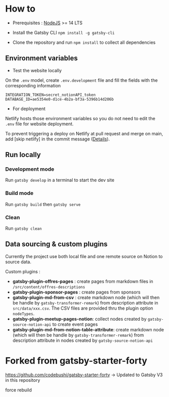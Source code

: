 # How to

- Prerequisites : [NodeJS](https://nodejs.org/en/download/) >= 14 LTS

- Install the Gatsby CLI
  `npm install -g gatsby-cli`

- Clone the repository and run `npm install` to collect all dependencies

## Environment variables

- Test the website locally

On the `.env` model, create `.env.development` file and fill the fields with the corresponding information

```
INTEGRATION_TOKEN=secret_notionAPI_token
DATABASE_ID=ae5354e0-d1ce-4b2a-bf3a-5396b14d206b
```

- For deployment

Netlify hosts those environment variables so you do not need to edit the `.env` file for website deployment.

To prevent triggering a deploy on Netlify at pull request and merge on main, add [skip netlify] in the commit message ([Details](https://docs.netlify.com/site-deploys/manage-deploys/#skip-a-deploy)).

## Run locally

### Development mode

Run `gatsby develop` in a terminal to start the dev site

### Build mode

Run `gatsby build` then `gatsby serve`

### Clean

Run `gatsby clean`

## Data sourcing & custom plugins

Currently the project use both local file and one remote source on Notion to source data.

Custom plugins :

- **gatsby-plugin-offres-pages** : create pages from markdown files in `/src/content/offres-descriptions`
- **gatsby-plugin-sponsor-pages** : create pages from sponsors 
- **gatsby-plugin-md-from-csv** : create markdown node (which will then be handle by `gatsby-transformer-remark`) from description attribute in `src/data/xxx.csv`. The CSV files are provided thru the plugin option `nodeTypes`.
- **gatsby-plugin-meetup-pages-notion**: collect nodes created by `gatsby-source-notion-api` to create event pages
- **gatsby-plugin-md-from-notion-table-attribute**: create markdown node (which will then be handle by `gatsby-transformer-remark`) from description attribute in nodes created by `gatsby-source-notion-api`

# Forked from gatsby-starter-forty

https://github.com/codebushi/gatsby-starter-forty
-> Updated to Gatsby V3 in this repository

force rebuild 
